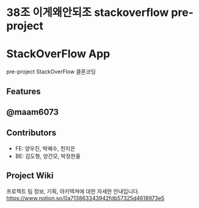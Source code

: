 # 38조 이게왜안되조 stackoverflow pre-project

# StackOverFlow App

pre-project
StackOverFlow 클론코딩

## Features
@maam6073
- 

## Contributors

- FE: 양우진, 박혜수, 천지은
- BE: 김도형, 양건모, 박정한울

## Project Wiki

프로젝트 팀 정보, 기획, 아키텍쳐에 대한 자세한 안내입니다.
https://www.notion.so/0a713863343942fdb57325d4618973e5
